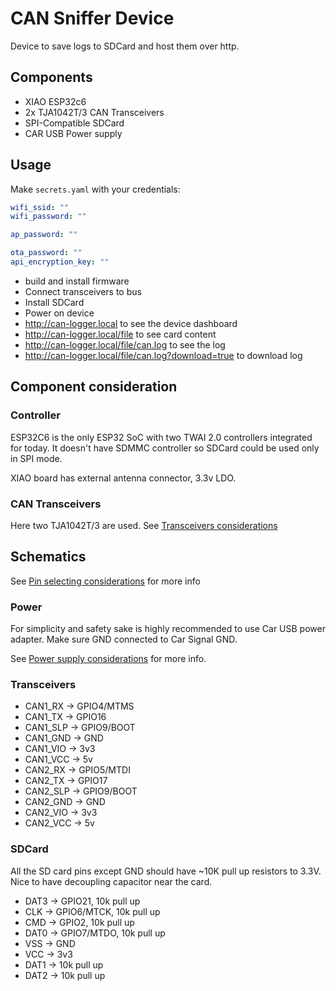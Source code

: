 # CAN Sniffer Device

Device to save logs to SDCard and host them over http.

## Components

- XIAO ESP32c6
- 2x TJA1042T/3 CAN Transceivers
- SPI-Compatible SDCard
- CAR USB Power supply

## Usage

Make `secrets.yaml` with your credentials:

```yaml
wifi_ssid: ""
wifi_password: ""

ap_password: ""

ota_password: ""
api_encryption_key: ""
```

- build and install firmware
- Connect transceivers to bus
- Install SDCard
- Power on device
- <http://can-logger.local> to see the device dashboard
- <http://can-logger.local/file> to see card content
- <http://can-logger.local/file/can.log> to see the log
- <http://can-logger.local/file/can.log?download=true> to download log

## Component consideration

### Controller

ESP32C6 is the only ESP32 SoC with two TWAI 2.0 controllers integrated for today. It doesn't have SDMMC controller so SDCard could be used only in SPI mode.

XIAO board has external antenna connector, 3.3v LDO.

### CAN Transceivers

Here two TJA1042T/3 are used. See [Transceivers considerations](../../hardware/transceivers.md)

## Schematics

See [Pin selecting considerations](../../hardware/esp32c6.md#pin-considerations) for more info

### Power

For simplicity and safety sake is highly recommended to use Car USB power adapter. Make sure GND connected to Car Signal GND.

See [Power supply considerations](../../hardware/power.md) for more info.

### Transceivers

- CAN1_RX -> GPIO4/MTMS
- CAN1_TX -> GPIO16
- CAN1_SLP -> GPIO9/BOOT
- CAN1_GND -> GND
- CAN1_VIO -> 3v3
- CAN1_VCC -> 5v
- CAN2_RX -> GPIO5/MTDI
- CAN2_TX -> GPIO17
- CAN2_SLP -> GPIO9/BOOT
- CAN2_GND -> GND
- CAN2_VIO -> 3v3
- CAN2_VCC -> 5v

### SDCard

All the SD card pins except GND should have ~10K pull up resistors to 3.3V. Nice to have decoupling capacitor near the card.

- DAT3 -> GPIO21, 10k pull up
- CLK -> GPIO6/MTCK, 10k pull up
- CMD -> GPIO2, 10k pull up
- DAT0 -> GPIO7/MTDO, 10k pull up
- VSS -> GND
- VCC -> 3v3
- DAT1 -> 10k pull up
- DAT2 -> 10k pull up

